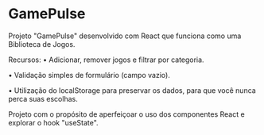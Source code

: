 # GamePulse

Projeto "GamePulse" desenvolvido com React que funciona como uma Biblioteca de Jogos.

Recursos:
• Adicionar, remover jogos e filtrar por categoria.

• Validação simples de formulário (campo vazio).

• Utilização do localStorage para preservar os dados, para que você nunca perca suas escolhas.

Projeto com o propósito de aperfeiçoar o uso dos componentes React e explorar o hook "useState".
